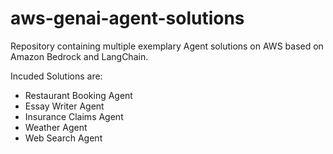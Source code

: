# aws-genai-agent-solutions

Repository containing multiple exemplary Agent solutions on AWS based on Amazon Bedrock and LangChain.

Incuded Solutions are:

- Restaurant Booking Agent
- Essay Writer Agent
- Insurance Claims Agent
- Weather Agent
- Web Search Agent
